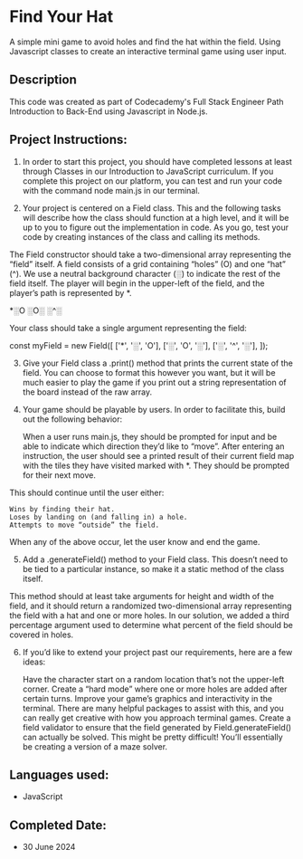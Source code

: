 # Find Your Hat
A simple mini game to avoid holes and find the hat within the field. Using Javascript classes to create an interactive terminal game using user input.  

## Description
This code was created as part of Codecademy's Full Stack Engineer Path Introduction to Back-End using Javascript in Node.js.


## Project Instructions:
1. In order to start this project, you should have completed lessons at least through Classes in our Introduction to JavaScript curriculum. If you complete this project on our platform, you can test and run your code with the command node main.js in our terminal.

   
2. Your project is centered on a Field class. This and the following tasks will describe how the class should function at a high level, and it will be up to you to figure out the implementation in code. As you go, test your code by creating instances of the class and calling its methods.

The Field constructor should take a two-dimensional array representing the “field” itself. A field consists of a grid containing “holes” (O) and one “hat” (^). We use a neutral background character (░) to indicate the rest of the field itself. The player will begin in the upper-left of the field, and the player’s path is represented by *.

*░O
░O░
░^░

Your class should take a single argument representing the field:

const myField = new Field([
  ['*', '░', 'O'],
  ['░', 'O', '░'],
  ['░', '^', '░'],
]);



3. Give your Field class a .print() method that prints the current state of the field. You can choose to format this however you want, but it will be much easier to play the game if you print out a string representation of the board instead of the raw array.


4. Your game should be playable by users. In order to facilitate this, build out the following behavior:

    When a user runs main.js, they should be prompted for input and be able to indicate which direction they’d like to “move”.
    After entering an instruction, the user should see a printed result of their current field map with the tiles they have visited marked with *. They should be prompted for their next move.

This should continue until the user either:

    Wins by finding their hat.
    Loses by landing on (and falling in) a hole.
    Attempts to move “outside” the field.

When any of the above occur, let the user know and end the game.


5. Add a .generateField() method to your Field class. This doesn’t need to be tied to a particular instance, so make it a static method of the class itself.

This method should at least take arguments for height and width of the field, and it should return a randomized two-dimensional array representing the field with a hat and one or more holes. In our solution, we added a third percentage argument used to determine what percent of the field should be covered in holes.


6. If you’d like to extend your project past our requirements, here are a few ideas:

    Have the character start on a random location that’s not the upper-left corner.
    Create a “hard mode” where one or more holes are added after certain turns.
    Improve your game’s graphics and interactivity in the terminal. There are many helpful packages to assist with this, and you can really get creative with how you approach terminal games.
    Create a field validator to ensure that the field generated by Field.generateField() can actually be solved. This might be pretty difficult! You’ll essentially be creating a version of a maze solver.



## Languages used:
* JavaScript

  
## Completed Date:
* 30 June 2024
